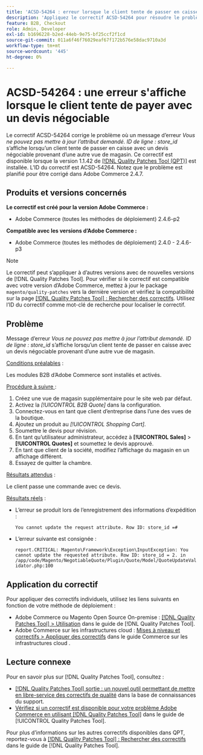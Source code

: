 ```yaml
---
title: 'ACSD-54264 : erreur lorsque le client tente de passer en caisse avec un devis négociable'
description: 'Appliquez le correctif ACSD-54264 pour résoudre le problème Adobe Commerce où un message d’erreur « Vous ne pouvez pas mettre à jour l’attribut demandé. « ID de ligne : id_magasin » s’affiche lorsqu’un client tente de passer en caisse avec un devis négociable provenant d’une autre vue de magasin.'
feature: B2B, Checkout
role: Admin, Developer
exl-id: b1696228-b2ed-44eb-9e75-bf25ccf2f1cd
source-git-commit: 011a6f46f76029eaf67f172b576e58dac9710a3d
workflow-type: tm+mt
source-wordcount: '445'
ht-degree: 0%

---
```


# ACSD-54264 : une erreur s&#39;affiche lorsque le client tente de payer avec un devis négociable

Le correctif ACSD-54264 corrige le problème où un message d’erreur *Vous ne pouvez pas mettre à jour l’attribut demandé. ID de ligne : store_id* s’affiche lorsqu’un client tente de passer en caisse avec un devis négociable provenant d’une autre vue de magasin. Ce correctif est disponible lorsque la version 1.1.42 de [[!DNL Quality Patches Tool (QPT)]](https://experienceleague.adobe.com/fr/docs/commerce-operations/tools/quality-patches-tool/quality-patches-tool-to-self-serve-quality-patches) est installée. L’ID du correctif est ACSD-54264. Notez que le problème est planifié pour être corrigé dans Adobe Commerce 2.4.7.

## Produits et versions concernés

**Le correctif est créé pour la version Adobe Commerce :**

* Adobe Commerce (toutes les méthodes de déploiement) 2.4.6-p2

**Compatible avec les versions d’Adobe Commerce :**

* Adobe Commerce (toutes les méthodes de déploiement) 2.4.0 - 2.4.6-p3

>[!NOTE]
>
>Le correctif peut s’appliquer à d’autres versions avec de nouvelles versions de [!DNL Quality Patches Tool]. Pour vérifier si le correctif est compatible avec votre version d’Adobe Commerce, mettez à jour le package `magento/quality-patches` vers la dernière version et vérifiez la compatibilité sur la page [[!DNL Quality Patches Tool] : Rechercher des correctifs](https://experienceleague.adobe.com/tools/commerce-quality-patches/index.html?lang=fr). Utilisez l’ID du correctif comme mot-clé de recherche pour localiser le correctif.

## Problème

Message d’erreur *Vous ne pouvez pas mettre à jour l’attribut demandé. ID de ligne : store_id* s’affiche lorsqu’un client tente de passer en caisse avec un devis négociable provenant d’une autre vue de magasin.

<u>Conditions préalables</u> :

Les modules B2B d’Adobe Commerce sont installés et activés.

<u>Procédure à suivre </u> :

1. Créez une vue de magasin supplémentaire pour le site web par défaut.
1. Activez la *[!UICONTROL B2B Quote]* dans la configuration.
1. Connectez-vous en tant que client d’entreprise dans l’une des vues de la boutique.
1. Ajoutez un produit au *[!UICONTROL Shopping Cart]*.
1. Soumettre le devis pour révision.
1. En tant qu’utilisateur administrateur, accédez à **[!UICONTROL Sales]** > **[!UICONTROL Quotes]** et soumettez le devis approuvé.
1. En tant que client de la société, modifiez l’affichage du magasin en un affichage différent.
1. Essayez de quitter la chambre.

<u>Résultats attendus</u> :

Le client passe une commande avec ce devis.

<u>Résultats réels</u> :

* L’erreur se produit lors de l’enregistrement des informations d’expédition :

  `You cannot update the request attribute. Row ID: store_id =#`

* L’erreur suivante est consignée :

  `report.CRITICAL: Magento\Framework\Exception\InputException: You cannot update the requested attribute. Row ID: store_id = 2. in /app/code/Magento/NegotiableQuote/Plugin/Quote/Model/QuoteUpdateValidator.php:100`

## Application du correctif

Pour appliquer des correctifs individuels, utilisez les liens suivants en fonction de votre méthode de déploiement :

* Adobe Commerce ou Magento Open Source On-premise : [[!DNL Quality Patches Tool] > Utilisation](/help/tools/quality-patches-tool/usage.md) dans le guide de [!DNL Quality Patches Tool].
* Adobe Commerce sur les infrastructures cloud : [Mises à niveau et correctifs > Appliquer des correctifs](https://experienceleague.adobe.com/docs/commerce-cloud-service/user-guide/develop/upgrade/apply-patches.html?lang=fr) dans le guide Commerce sur les infrastructures cloud .

## Lecture connexe

Pour en savoir plus sur [!DNL Quality Patches Tool], consultez :

* [[!DNL Quality Patches Tool] sortie : un nouvel outil permettant de mettre en libre-service des correctifs de qualité](https://experienceleague.adobe.com/fr/docs/commerce-operations/tools/quality-patches-tool/quality-patches-tool-to-self-serve-quality-patches) dans la base de connaissances du support.
* [Vérifiez si un correctif est disponible pour votre problème Adobe Commerce en utilisant [!DNL Quality Patches Tool]](/help/tools/quality-patches-tool/patches-available-in-qpt/check-patch-for-magento-issue-with-magento-quality-patches.md) dans le guide de [!UICONTROL Quality Patches Tool].


Pour plus d’informations sur les autres correctifs disponibles dans QPT, reportez-vous à [[!DNL Quality Patches Tool] : Rechercher des correctifs](https://experienceleague.adobe.com/tools/commerce-quality-patches/index.html?lang=fr) dans le guide de [!DNL Quality Patches Tool].
